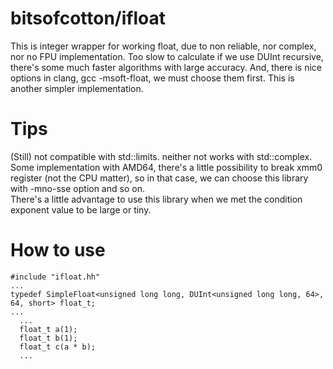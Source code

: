 # bitsofcotton/ifloat
This is integer wrapper for working float, due to non reliable, nor complex, nor no FPU implementation.
Too slow to calculate if we use DUInt recursive, there's some much faster algorithms with large accuracy.
And, there is nice options in clang, gcc -msoft-float, we must choose them first.
This is another simpler implementation.

# Tips
(Still) not compatible with std::limits. neither not works with std::complex.
Some implementation with AMD64, there's a little possibility to break xmm0 register (not the CPU matter), so in that case, we can choose this library with -mno-sse option and so on.  
There's a little advantage to use this library when we met the condition exponent value to be large or tiny.

# How to use
    #include "ifloat.hh"
    ...
    typedef SimpleFloat<unsigned long long, DUInt<unsigned long long, 64>, 64, short> float_t;
    ...
      ...
      float_t a(1);
      float_t b(1);
      float_t c(a * b);
      ...
